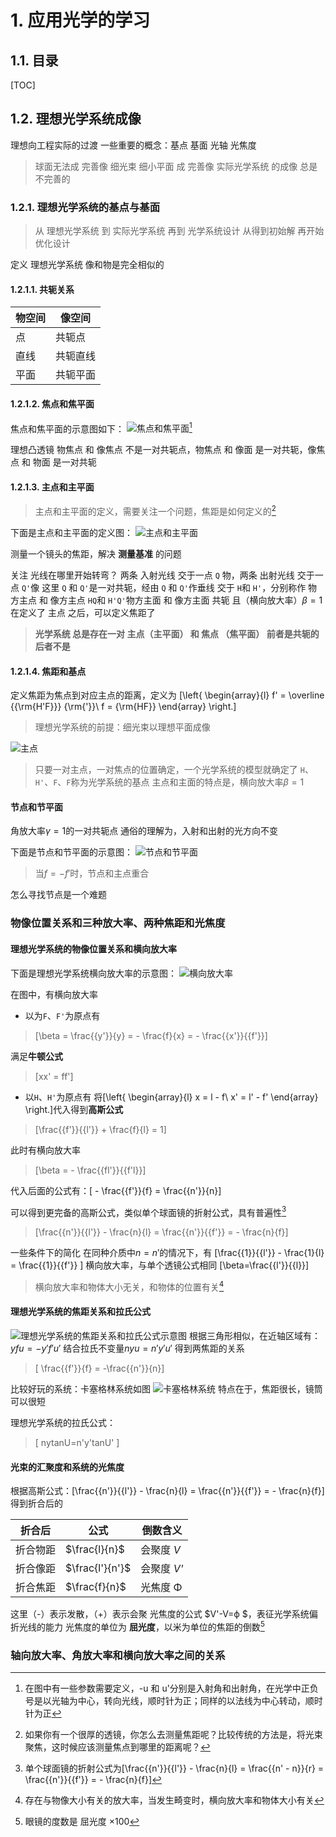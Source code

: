 # 1. 应用光学的学习

## 1.1. 目录

[TOC]

## 1.2. 理想光学系统成像

理想向工程实际的过渡
一些重要的概念：基点 基面 光轴 光焦度

> 球面无法成 完善像 细光束 细小平面 成 完善像
> 实际光学系统 的成像 总是不完善的

### 1.2.1. 理想光学系统的基点与基面

> 从 理想光学系统 到 实际光学系统 再到 光学系统设计
> 从得到初始解 再开始优化设计

定义 理想光学系统 像和物是完全相似的

#### 1.2.1.1. 共轭关系

| 物空间 | 像空间   |
| ------ | -------- |
| 点     | 共轭点   |
| 直线   | 共轭直线 |
| 平面   | 共轭平面 |

#### 1.2.1.2. 焦点和焦平面

焦点和焦平面的示意图如下：
![焦点和焦平面](image.png "焦点和焦平面")[^footnote焦点和焦平面]
[^footnote焦点和焦平面]:在图中有一些参数需要定义，-u 和 u'分别是入射角和出射角，在光学中正负号是以光轴为中心，转向光线，顺时针为正；同样的以法线为中心转动，顺时针为正

理想凸透镜
物焦点 和 像焦点 不是一对共轭点，物焦点 和 像面 是一对共轭，像焦点 和 物面 是一对共轭

#### 1.2.1.3. 主点和主平面

> 主点和主平面的定义，需要关注一个问题，焦距是如何定义的[^footnote1]
>
> [^footnote1]: 如果你有一个很厚的透镜，你怎么去测量焦距呢？比较传统的方法是，将光束聚焦，这时候应该测量焦点到哪里的距离呢？

下面是主点和主平面的定义图：
![主点和主平面](.\image\学习日志\1751510027902.png "主点和主平面")

测量一个镜头的焦距，解决 **测量基准** 的问题

关注 光线在哪里开始转弯？
两条 入射光线 交于一点 `Q` 物，两条 出射光线 交于一点 `Q'`像
这里 `Q` 和 `Q'`是一对共轭，经由 `Q` 和 `Q'`作垂线 交于 `H`和 `H'`，分别称作 物方主点 和 像方主点
`HQ`和 `H'Q'`物方主面 和 像方主面
共轭 且（横向放大率）$β=1$
在定义了 主点 之后，可以定义焦距了

> **光学系统 总是存在一对 主点（主平面） 和 焦点 （焦平面） 前者是共轭的 后者不是**

#### 1.2.1.4. 焦距和基点

定义焦距为焦点到对应主点的距离，定义为
\[\left\{ \begin{array}{l}
f' = \overline {{\rm{H'F}}} {\rm{'}}\\
f = {\rm{HF}}
\end{array} \right.\]

> 理想光学系统的前提：细光束以理想平面成像

![主点](image-1.png)

> 只要一对主点，一对焦点的位置确定，一个光学系统的模型就确定了
> `H`、`H'`、`F`、`F`称为光学系统的基点
> 主点和主面的特点是，横向放大率$β=1$

#### 节点和节平面

角放大率$\gamma=1$的一对共轭点
通俗的理解为，入射和出射的光方向不变

下面是节点和节平面的示意图：
![节点和节平面](image-3.png)

> 当$f=-f'$时，节点和主点重合

怎么寻找节点是一个难题

### 物像位置关系和三种放大率、两种焦距和光焦度

#### 理想光学系统的物像位置关系和横向放大率

下面是理想光学系统横向放大率的示意图：
![横向放大率](image-2.png)

在图中，有横向放大率

- 以为`F`、`F'`为原点有

> \[\beta = \frac{{y'}}{y} = - \frac{f}{x} = - \frac{{x'}}{{f'}}\]

满足**牛顿公式**

> \[xx' = ff'\]

- 以`H`、`H'`为原点有
  将\[\left\{ \begin{array}{l}
  x = l - f\\
  x' = l' - f'
  \end{array} \right.\]代入得到**高斯公式**

> \[\frac{{f'}}{{l'}} + \frac{f}{l} = 1\]

此时有横向放大率

> \[\beta = - \frac{{fl'}}{{f'l}}\]

代入后面的公式有：\[ - \frac{{f'}}{f} = \frac{{n'}}{n}\]

可以得到更完备的高斯公式，类似单个球面镜的折射公式，具有普遍性[^单个球面镜的折射公式]

[^单个球面镜的折射公式]: 单个球面镜的折射公式为\[\frac{{n'}}{{l'}} - \frac{n}{l} = \frac{{n' - n}}{r} = \frac{{n'}}{{f'}} = - \frac{n}{f}\]

> \[\frac{{n'}}{{l'}} - \frac{n}{l} = \frac{{n'}}{{f'}} = - \frac{n}{f}\]

一些条件下的简化
在同种介质中$n=n'$的情况下，有
\[\frac{{1}}{{l'}} - \frac{1}{l} = \frac{{1}}{{f'}} \]
横向放大率，与单个透镜公式相同
\[\beta=\frac{{l'}}{{l}}\]

> 横向放大率和物体大小无关，和物体的位置有关[^畸变]

[^畸变]: 存在与物像大小有关的放大率，当发生畸变时，横向放大率和物体大小有关

#### 理想光学系统的焦距关系和拉氏公式

![理想光学系统的焦距关系和拉氏公式示意图](image-4.png)
根据三角形相似，在近轴区域有：$yfu=-y'f'u'$
结合拉氏不变量$nyu=n'y'u'$
得到两焦距的关系

> \[ \frac{{f'}}{f} = -\frac{{n'}}{n}\]

比较好玩的系统：卡塞格林系统如图
![卡塞格林系统](image-5.png)
特点在于，焦距很长，镜筒可以很短

理想光学系统的拉氏公式：

> \[ nytanU=n'y'tanU' \]

#### 光束的汇聚度和系统的光焦度

根据高斯公式：\[\frac{{n'}}{{l'}} - \frac{n}{l} = \frac{{n'}}{{f'}} = - \frac{n}{f}\]
得到折合后的

| 折合后   | 公式            | 倒数含义    |
| -------- | --------------- | ----------- |
| 折合物距 | $\frac{l}{n}$   | 会聚度 _V_  |
| 折合像距 | $\frac{l'}{n'}$ | 会聚度 _V'_ |
| 折合焦距 | $\frac{f}{n}$   | 光焦度 Φ    |

这里（-）表示发散，（+）表示会聚
光焦度的公式 $V'-V=ϕ $，表征光学系统偏折光线的能力
光焦度的单位为 **屈光度**，以米为单位的焦距的倒数[^眼镜的度数]
[^眼镜的度数]:眼镜的度数是 屈光度 ×100

### 轴向放大率、角放大率和横向放大率之间的关系
